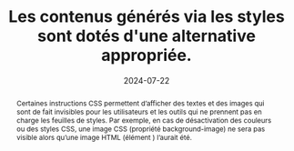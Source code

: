 ---
N: '183'
Rubrique: Présentation
title: Les contenus générés via les styles sont dotés d'une alternative  appropriée. 
detail: 
abstract: Certaines instructions CSS permettent d’afficher des textes et des images qui sont de fait invisibles pour les utilisateurs et les outils qui ne prennent pas en charge les feuilles de styles. Par exemple, en cas de désactivation des couleurs ou des styles CSS, une image CSS (propriété background-image) ne sera pas visible alors qu’une image HTML (élément <img>) l’aurait été.
categories: ["Présentation"]
agrege: O4183-E063
opquast: '4 183'
indiceebook: '63'
description: "Règle n° 063"
before: "062"
weight: "063"
after: "064"
actif: '1'
layout: rules
date: 2024-07-22
tags: ["accessibilité", ""]
objectif: ["Permettre aux utilisateurs placés dans des contextes où les styles ne sont pas restitués (navigateur texte, lecteur d'écran, navigateur avec styles désactivés) d’accéder à l’information présente sous forme de contenus générés en CSS (images d’arrière-plan notamment). ", "Améliorer l’accessibilité des contenus aux lectrices et lecteurs handicapées."]
Meo: ["Fournir un contenu masqué à l’affichage via CSS&nbsp;: <ul>
<li>pour chaque information portée par les propriétés CSS background-image ou content ;</li>
<li>pour chaque information affichée via un pseudo-élément CSS&nbsp;:before ou&nbsp;:after ;</li>
<li>et plus généralement, pour chaque information absente par ailleurs de la page et dont la restitution dépend du support des styles.</li></ul>
"]
Controle: ["Le contrôle se fait au moment de la conception du livre numérique en faisant particulièrement attention à l’utilisation des pseudo-éléments CSS&nbsp;:before ou&nbsp;:after et des CSS background-image. On comparera visuellement l’affichage normal de la page concernée avec son rendu après désactivation des images d’arrière-plan. On comparera l’affichage avec et sans images d’arrière-plan."
]
epubcheck: 
ace: 
humancheck: true
ReadiumGoToolkit: 
Source: ["Opquast"]
Referentiel: [""]
steps: ["conception", ""]
---